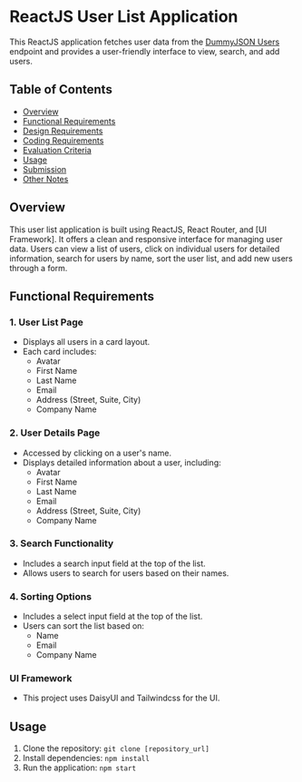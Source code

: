 # ReactJS User List Application

This ReactJS application fetches user data from the [DummyJSON Users](https://dummyjson.com/users) endpoint and provides a user-friendly interface to view, search, and add users.

## Table of Contents
- [Overview](#overview)
- [Functional Requirements](#functional-requirements)
- [Design Requirements](#design-requirements)
- [Coding Requirements](#coding-requirements)
- [Evaluation Criteria](#evaluation-criteria)
- [Usage](#usage)
- [Submission](#submission)
- [Other Notes](#other-notes)

## Overview
This user list application is built using ReactJS, React Router, and [UI Framework]. It offers a clean and responsive interface for managing user data. Users can view a list of users, click on individual users for detailed information, search for users by name, sort the user list, and add new users through a form.

## Functional Requirements

### 1. User List Page
- Displays all users in a card layout.
- Each card includes:
    - Avatar
    - First Name
    - Last Name
    - Email
    - Address (Street, Suite, City)
    - Company Name

### 2. User Details Page
- Accessed by clicking on a user's name.
- Displays detailed information about a user, including:
    - Avatar
    - First Name
    - Last Name
    - Email
    - Address (Street, Suite, City)
    - Company Name

### 3. Search Functionality
- Includes a search input field at the top of the list.
- Allows users to search for users based on their names.

### 4. Sorting Options
- Includes a select input field at the top of the list.
- Users can sort the list based on:
    - Name
    - Email
    - Company Name

### UI Framework
- This project uses DaisyUI and Tailwindcss for the UI.


## Usage

1. Clone the repository: `git clone [repository_url]`
2. Install dependencies: `npm install`
3. Run the application: `npm start`